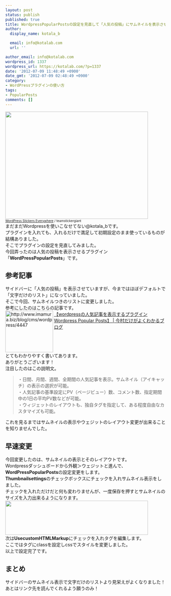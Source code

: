 ```yaml
---
layout: post
status: publish
published: true
title: WordpressPopularPostsの設定を見直して「人気の投稿」にサムネイルを表示させてみた！
author:
  display_name: kotala_b

  email: info@kotalab.com
  url: ''

author_email: info@kotalab.com
wordpress_id: 1337
wordpress_url: https://kotalab.com/?p=1337
date: '2012-07-09 11:48:49 +0900'
date_gmt: '2012-07-09 02:48:49 +0900'
category:
- WordPressプラグインの使い方
tags:
- PopularPosts
comments: []
---
```

<p><a href="https://kotalab.com/wp-content/uploads/link_120708.jpg" target="_blank"><img src="https://kotalab.com/wp-content/uploads/link_120708.jpg" alt="" title="link_120708" width="448" height="336" class="alignnone size-full wp-image-1330" /></a><br />
<span style="font-size:10px;"><a href="http://www.flickr.com/photos/stickergiant/3769771267/" target="_blank">WordPress Stickers Everywhere</a> / teamstickergiant</span><br />
まだまだWordpressを使いこなせてない@kotala_bです。<br />
プラグインを入れても、入れるだけで満足して初期設定のまま使っているものが結構ありました。<br />
そこでプラグインの設定を見直してみました。<br />
今回弄ったのは人気の投稿を表示させるプラグイン「<strong>WordPressPopularPosts</strong>」です。<br />
<!--more--></p>
<h2>参考記事</h2>
<p>サイドバーに「人気の投稿」を表示させていますが、今まではほぼデフォルトで「文字だけのリスト」になっていました。<br />
そこで今回、サムネイルつきのリストに変更しました。<br />
参考にしたのはこちらの記事です。<br />
<a href="http://www.imamura.biz/blog/cms/wordpress/4447" target="_blank"><img title="【wordpressの人気記事を表示するプラグイン Wordpress Popular Posts】 | 今村だけがよくわかるブログ" src="http://capture.heartrails.com/150x130?http://www.imamura.biz/blog/cms/wordpress/4447" alt="http://www.imamura.biz/blog/cms/wordpress/4447" width="150" height="130" align="left" /></a><a href="http://www.imamura.biz/blog/cms/wordpress/4447" title="【wordpressの人気記事を表示するプラグイン Wordpress Popular Posts】 | 今村だけがよくわかるブログ" target="_blank">【wordpressの人気記事を表示するプラグイン Wordpress Popular Posts】 | 今村だけがよくわかるブログ</a><br style="clear:both;" />とてもわかりやすく書いてあります。<br />
ありがとうございます！<br />
注目したのはこの説明文。</p>
<blockquote><p>・日間、月間、週間、全期間の人気記事を表示。サムネイル（アイキャッチ）の表示の選択が可能。<br />
・人気記事の基準設定にPV（ページビュー）数、コメント数、指定期間中の1日の平均PV数などが可能。<br />
・ウィジェットのレイアウトも、独自タグを指定して、ある程度自由なカスタマイズも可能。</p></blockquote>
<p>これを見るまではサムネイルの表示やウェジットのレイアウト変更が出来ることを知りませんでした。</p>
<h2>早速変更</h2>
<p>今回変更したのは、サムネイルの表示とそのレイアウトです。<br />
Wordpressダッシュボードから外観＞ウェジットと進んで、<strong>WordPressPopularPosts</strong>の設定変更をします。<br />
<strong>Thumbnailsettings</strong>のチェックボックスにチェックを入れサムネイル表示をしました。<br />
チェックを入れただけだと何も変わりませんが、一度保存を押すとサムネイルのサイズを入力出来るようになります。<br />
<a href="https://kotalab.com/wp-content/uploads/PopularPosts_120709_01.jpg"><img src="https://kotalab.com/wp-content/uploads/PopularPosts_120709_01.jpg" alt="" title="PopularPosts_120709_01" width="448" height="107" class="alignnone size-full wp-image-1341" /></a><br />
次は<strong>UsecustomHTMLMarkup</strong>にチェックを入れタグを編集します。<br />
ここではタグにclassを設定しcssでスタイルを変更しました。<br />
以上で設定完了です。</p>
<h2>まとめ</h2>
<p>サイドバーのサムネイル表示で文字だけのリストより見栄えがよくなりました！<br />
あとはリンク先を読んでくれるよう願うのみ！</p>
